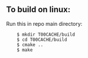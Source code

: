 

## To build on linux:
Run this in repo main directory:
```
    $ mkdir T00CACHE/build
    $ cd T00CACHE/build
    $ cmake ..
    $ make
```